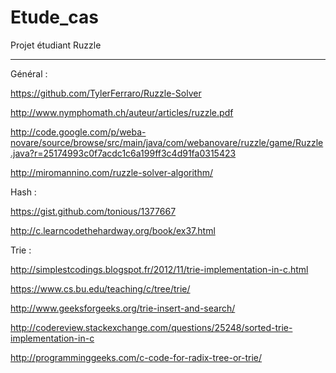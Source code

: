 # Etude_cas
Projet étudiant Ruzzle

-----

Général :

https://github.com/TylerFerraro/Ruzzle-Solver

http://www.nymphomath.ch/auteur/articles/ruzzle.pdf

http://code.google.com/p/weba-novare/source/browse/src/main/java/com/webanovare/ruzzle/game/Ruzzle.java?r=25174993c0f7acdc1c6a199ff3c4d91fa0315423

http://miromannino.com/ruzzle-solver-algorithm/

Hash :

https://gist.github.com/tonious/1377667

http://c.learncodethehardway.org/book/ex37.html

Trie :

http://simplestcodings.blogspot.fr/2012/11/trie-implementation-in-c.html

https://www.cs.bu.edu/teaching/c/tree/trie/

http://www.geeksforgeeks.org/trie-insert-and-search/

http://codereview.stackexchange.com/questions/25248/sorted-trie-implementation-in-c

http://programminggeeks.com/c-code-for-radix-tree-or-trie/
